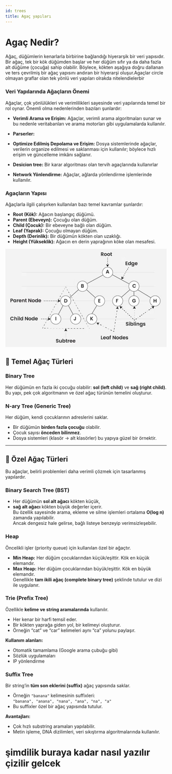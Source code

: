 ```yaml
---
id: trees
title: Agaç yapıları
---
```


# Agaç Nedir?

Ağaç, düğümlerin kenarlarla birbirine bağlandığı hiyerarşik bir veri yapısıdır. Bir ağaç, tek bir kök düğümden başlar ve her düğüm sıfır ya da daha fazla alt düğüme (çocuğa) sahip olabilir. Böylece, kökten aşağıya doğru dallanan ve ters çevrilmiş bir ağaç yapısını andıran bir hiyerarşi oluşur.Agaçlar circle olmayan graflar olan tek yönlü veri yapıları olrakda nitelendielerbir

### Veri Yapılarında Ağaçların Önemi

Ağaçlar, çok yönlülükleri ve verimlilikleri sayesinde veri yapılarında temel bir rol oynar. Önemli olma nedenlerinden bazıları şunlardır:

- **Verimli Arama ve Erişim:** Ağaçlar, verimli arama algoritmaları sunar ve bu nedenle veritabanları ve arama motorları gibi uygulamalarda kullanılır.

- **Parserler:** 
    
- **Optimize Edilmiş Depolama ve Erişim:** Dosya sistemlerinde ağaçlar, verilerin organize edilmesi ve saklanması için kullanılır; böylece hızlı erişim ve güncelleme imkânı sağlanır.

- **Desicion tree:** Bir karar algoritması olan tervih agaçlarında kullanırlar
    
- **Network Yönlendirme:** Ağaçlar, ağlarda yönlendirme işlemlerinde kullanılır.

### Agaçların Yapısı 

Ağaçlarla ilgili çalışırken kullanılan bazı temel kavramlar şunlardır:

- **Root (Kök):** Ağacın başlangıç düğümü. 
- **Parent (Ebeveyn):** Çocuğu olan düğüm. 
- **Child (Çocuk):** Bir ebeveyne bağlı olan düğüm.  
- **Leaf (Yaprak):** Çocuğu olmayan düğüm.  
- **Depth (Derinlik):** Bir düğümün kökten olan uzaklığı.  
- **Height (Yükseklik):** Ağacın en derin yaprağının köke olan mesafesi. 

![Ağaç Yapısı Görseli](Introduction-to-tree-.jpg)

## 🌳 Temel Ağaç Türleri  

### Binary Tree
Her düğümün en fazla iki çocuğu olabilir: **sol (left child)** ve **sağ (right child)**.  
Bu yapı, pek çok algoritmanın ve özel ağaç türünün temelini oluşturur.  

### N-ary Tree (Generic Tree)
Her düğüm, kendi çocuklarının adreslerini saklar.  
- Bir düğümün **birden fazla çocuğu** olabilir.  
- Çocuk sayısı **önceden bilinmez**.  
- Dosya sistemleri (klasör → alt klasörler) bu yapıya güzel bir örnektir.  

---

## 🌲 Özel Ağaç Türleri  

Bu ağaçlar, belirli problemleri daha verimli çözmek için tasarlanmış yapılardır.  

### Binary Search Tree (BST)
- Her düğümün **sol alt ağacı** kökten küçük,  
- **sağ alt ağacı** kökten büyük değerler içerir.  
Bu özellik sayesinde arama, ekleme ve silme işlemleri ortalama **O(log n)** zamanda yapılabilir.  
Ancak dengesiz hale gelirse, bağlı listeye benzeyip verimsizleşebilir.  

### Heap
Öncelikli işler (priority queue) için kullanılan özel bir ağaçtır.  
- **Min Heap:** Her düğüm çocuklarından küçük/eşittir. Kök en küçük elemandır.  
- **Max Heap:** Her düğüm çocuklarından büyük/eşittir. Kök en büyük elemandır.  
Genellikle **tam ikili ağaç (complete binary tree)** şeklinde tutulur ve dizi ile uygulanır.  

### Trie (Prefix Tree)
Özellikle **kelime ve string aramalarında** kullanılır.  
- Her kenar bir harfi temsil eder.  
- Bir kökten yaprağa giden yol, bir kelimeyi oluşturur.  
- Örneğin “cat” ve “car” kelimeleri aynı “ca” yolunu paylaşır.  

**Kullanım alanları:**  
- Otomatik tamamlama (Google arama çubuğu gibi)  
- Sözlük uygulamaları  
- IP yönlendirme  

### Suffix Tree
Bir string’in **tüm son eklerini (suffix)** ağaç yapısında saklar.  
- Örneğin `"banana"` kelimesinin suffixleri:  
  `"banana", "anana", "nana", "ana", "na", "a"`  
- Bu suffixler özel bir ağaç yapısında tutulur.  

**Avantajları:**  
- Çok hızlı substring aramaları yapılabilir.  
- Metin işleme, DNA dizilimleri, veri sıkıştırma algoritmalarında kullanılır.



# şimdilik buraya kadar nasıl yazılır çizilir gelcek